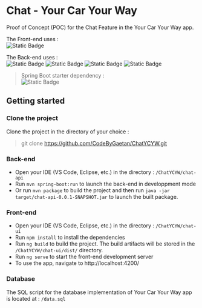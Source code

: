 # Chat - Your Car Your Way

Proof of Concept (POC) for the Chat Feature in the Your Car Your Way app.

The Front-end uses :  
![Static Badge](https://img.shields.io/badge/Angular-16.2.7-red)

The Back-end uses :  
![Static Badge](https://img.shields.io/badge/Java-17-orange)
![Static Badge](https://img.shields.io/badge/Maven-4.0.0-purple)
![Static Badge](https://img.shields.io/badge/Spring_Boot-3.2.3-green)
![Static Badge](https://img.shields.io/badge/Lombok-1.18.32-red)

> Spring Boot starter dependency :  
> ![Static Badge](https://img.shields.io/badge/WebSocket-grey)

## Getting started

### Clone the project

Clone the project in the directory of your choice :

> git clone https://github.com/CodeByGaetan/ChatYCYW.git

### Back-end

- Open your IDE (VS Code, Eclipse, etc.) in the directory : `/ChatYCYW/chat-api`
- Run `mvn spring-boot:run` to launch the back-end in developpment mode
- Or run `mvn package` to build the project and then run `java -jar target/chat-api-0.0.1-SNAPSHOT.jar` to launch the built package.

### Front-end

- Open your IDE (VS Code, Eclipse, etc.) in the directory : `/ChatYCYW/chat-ui`
- Run `npm install` to install the dependencies
- Run `ng build` to build the project. The build artifacts will be stored in the `/ChatYCYW/chat-ui/dist/` directory.
- Run `ng serve` to start the front-end development server
- To use the app, navigate to http://localhost:4200/

### Database

The SQL script for the database implementation of Your Car Your Way app is located at : `/data.sql`
